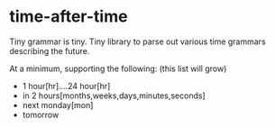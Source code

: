 time-after-time
===============

Tiny grammar is tiny. Tiny library to parse out various time grammars
describing the future.

At a minimum, supporting the following: (this list will grow)

  - 1 hour[hr]....24 hour[hr]
  - in 2 hours[months,weeks,days,minutes,seconds]
  - next monday[mon]
  - tomorrow
